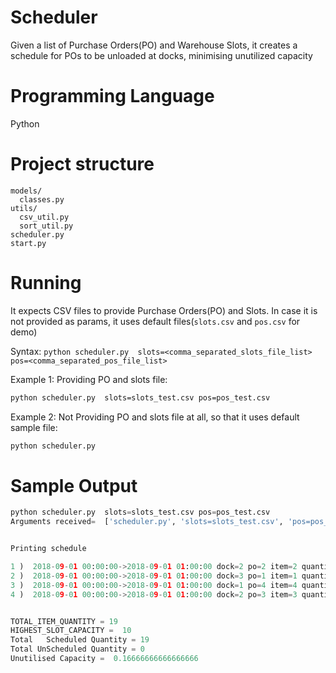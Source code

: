 # Scheduler
Given a list of Purchase Orders(PO) and Warehouse Slots, it creates a schedule for POs to be unloaded at docks, minimising unutilized capacity

# Programming Language
Python

# Project structure


```
models/
  classes.py
utils/
  csv_util.py
  sort_util.py
scheduler.py
start.py
```

# Running
It expects CSV files to provide Purchase Orders(PO) and Slots. In case it is not provided as params, it uses default files(`slots.csv` and `pos.csv` for demo)   

Syntax: `python scheduler.py  slots=<comma_separated_slots_file_list> pos=<comma_separated_pos_file_list>`

Example 1: Providing PO and slots file:
```bash
python scheduler.py  slots=slots_test.csv pos=pos_test.csv
```

Example 2: Not Providing PO and slots file at all, so that it uses default sample file:
```bash
python scheduler.py
```

# Sample Output
```python
python scheduler.py  slots=slots_test.csv pos=pos_test.csv
Arguments received=  ['scheduler.py', 'slots=slots_test.csv', 'pos=pos_test.csv']


Printing schedule

1 )  2018-09-01 00:00:00->2018-09-01 01:00:00 dock=2 po=2 item=2 quantity=7
2 )  2018-09-01 00:00:00->2018-09-01 01:00:00 dock=3 po=1 item=1 quantity=5
3 )  2018-09-01 00:00:00->2018-09-01 01:00:00 dock=1 po=4 item=4 quantity=5
4 )  2018-09-01 00:00:00->2018-09-01 01:00:00 dock=2 po=3 item=3 quantity=2


TOTAL_ITEM_QUANTITY = 19
HIGHEST_SLOT_CAPACITY =  10
Total   Scheduled Quantity = 19
Total UnScheduled Quantity = 0
Unutilised Capacity =  0.16666666666666666

```
